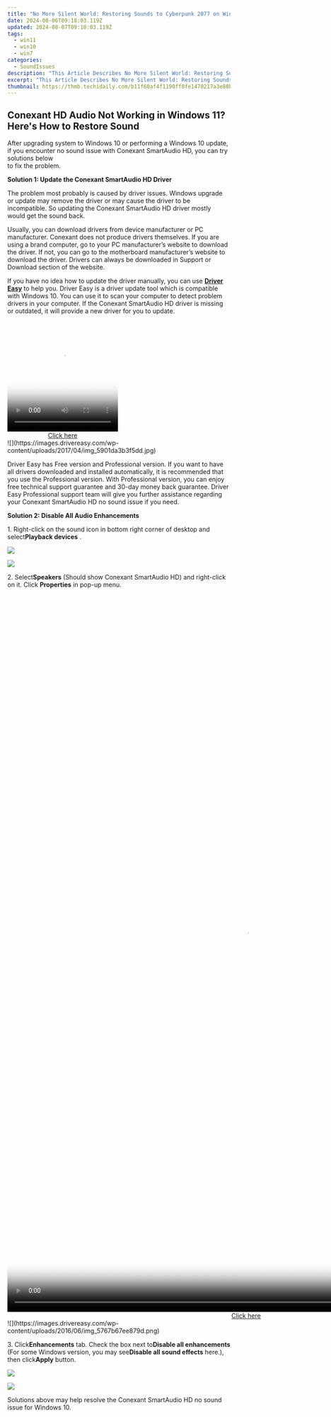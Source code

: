 ```yaml
---
title: "No More Silent World: Restoring Sounds to Cyberpunk 2077 on Windows 11"
date: 2024-08-06T09:18:03.119Z
updated: 2024-08-07T09:18:03.119Z
tags:
  - win11
  - win10
  - win7
categories:
  - SoundIssues
description: "This Article Describes No More Silent World: Restoring Sounds to Cyberpunk 2077 on Windows 11"
excerpt: "This Article Describes No More Silent World: Restoring Sounds to Cyberpunk 2077 on Windows 11"
thumbnail: https://thmb.techidaily.com/b11f60af4f1190ff0fe1470217a3e88ba5ec7f084c8dd4d5a027c3574d3f04e3.jpg
---
```


## Conexant HD Audio Not Working in Windows 11? Here's How to Restore Sound

After upgrading system to Windows 10 or performing a Windows 10 update, if you encounter no sound issue with Conexant SmartAudio HD, you can try solutions below  
to fix the problem.
  
**Solution 1: Update the Conexant SmartAudio HD Driver**
  
The problem most probably is caused by driver issues. Windows upgrade or update may remove the driver or may cause the driver to be incompatible. So updating the Conexant SmartAudio HD driver mostly would get the sound back.  
  
Usually, you can download drivers from device manufacturer or PC manufacturer. Conexant does not produce drivers themselves. If you are using a brand computer, go to your PC manufacturer’s website to download the driver. If not, you can go to the motherboard manufacturer’s website to download the driver. Drivers can always be downloaded in Support or Download section of the website.
  
If you have no idea how to update the driver manually, you can use **[Driver Easy](https://tools.techidaily.com/drivereasy/download/)** to help you. Driver Easy is a driver update tool which is compatible with Windows 10\. You can use it to scan your computer to detect problem drivers in your computer. If the  Conexant SmartAudio HD driver is missing or outdated, it will provide a new driver for you to update.  
  
<!-- affiliate ads begin -->
<span id="1997795">
					<video width="250" height="250" style="cursor:pointer"
           poster="//a.impactradius-go.com/display-clicktoplayimage/1997795.jpeg"
           onclick="if(!this.playClicked){this.play();this.setAttribute('controls',true);this.playClicked=true;}">
	   <source src="//a.impactradius-go.com/display-ad/23621-1997795">
	   <img src="//a.impactradius-go.com/display-clicktoplayimage/1997795.jpeg" style="border: none; height: 100%; width: 100%; object-fit: contain">
	</video>
	<div style="width:250px;text-align:center"><a href="javascript:window.open(decodeURIComponent('https%3A%2F%2Fproteahair.pxf.io%2Fc%2F5597632%2F1997795%2F23621'), '_blank');void(0);">Click here</a></div>
</span>
<img height="0" width="0" src="https://imp.pxf.io/i/5597632/1997795/23621" style="position:absolute;visibility:hidden;" border="0" />
<!-- affiliate ads end -->
![](https://images.drivereasy.com/wp-content/uploads/2017/04/img_5901da3b3f5dd.jpg)

Driver Easy has Free version and Professional version. If you want to have all drivers downloaded and installed automatically, it is recommended that you use the Professional version. With Professional version, you can enjoy free technical support guarantee and 30-day money back guarantee. Driver Easy Professional support team will give you further assistance regarding your Conexant SmartAudio HD no sound issue if you need.
  
**Solution 2: Disable All Audio Enhancements**
  
 1\. Right-click on the sound icon in bottom right corner of desktop and select**Playback devices** .  
  
<!-- affiliate ads begin -->
<a href="https://secure.2checkout.com/order/checkout.php?PRODS=45152835&QTY=1&AFFILIATE=108875&CART=1"><img src="https://download.terabyteunlimited.com/banners/ad_800x450_d.jpg" border="0"></a>
<!-- affiliate ads end -->
![](https://images.drivereasy.com/wp-content/uploads/2016/04/img_570b4f3700616.png)
  
 2\. Select**Speakers** (Should show Conexant SmartAudio HD) and right-click on it. Click **Properties** in pop-up menu.
  
<!-- affiliate ads begin -->
<span id="1793213">
					<video width="1080" height="1620" style="cursor:pointer"
           poster="//a.impactradius-go.com/display-clicktoplayimage/1793213.jpeg"
           onclick="if(!this.playClicked){this.play();this.setAttribute('controls',true);this.playClicked=true;}">
	   <source src="//a.impactradius-go.com/display-ad/19135-1793213">
	   <img src="//a.impactradius-go.com/display-clicktoplayimage/1793213.jpeg" style="border: none; height: 100%; width: 100%; object-fit: contain">
	</video>
	<div style="width:1080px;text-align:center"><a href="javascript:window.open(decodeURIComponent('https%3A%2F%2Ftinyland.pxf.io%2Fc%2F5597632%2F1793213%2F19135'), '_blank');void(0);">Click here</a></div>
</span>
<img height="0" width="0" src="https://imp.pxf.io/i/5597632/1793213/19135" style="position:absolute;visibility:hidden;" border="0" />
<!-- affiliate ads end -->
![](https://images.drivereasy.com/wp-content/uploads/2016/06/img_5767b67ee879d.png)

 3\. Click**Enhancements** tab. Check the box next to**Disable all enhancements**  (For some Windows version, you may see**Disable all sound effects** here.), then click**Apply** button.  
  
<!-- affiliate ads begin -->
<a href="https://shop.systoolsgroup.com/affiliate.php?ACCOUNT=SYSTOOBY&AFFILIATE=108875&PATH=https%3A%2F%2Fwww.systoolsgroup.com%3FAFFILIATE%3D108875%26RESOURCE%3DSysTools%2BSQL%2BRecovery"><img src="https://www.systoolsgroup.com/box/sql-recovery.png" border="0"></a>
<!-- affiliate ads end -->
![](https://images.drivereasy.com/wp-content/uploads/2016/06/img_5767b470a7710.png)
  
 Solutions above may help resolve the Conexant SmartAudio HD no sound issue for Windows 10.

<ins class="adsbygoogle"
     style="display:block"
     data-ad-format="autorelaxed"
     data-ad-client="ca-pub-7571918770474297"
     data-ad-slot="1223367746"></ins>



<ins class="adsbygoogle"
     style="display:block"
     data-ad-client="ca-pub-7571918770474297"
     data-ad-slot="8358498916"
     data-ad-format="auto"
     data-full-width-responsive="true"></ins>
